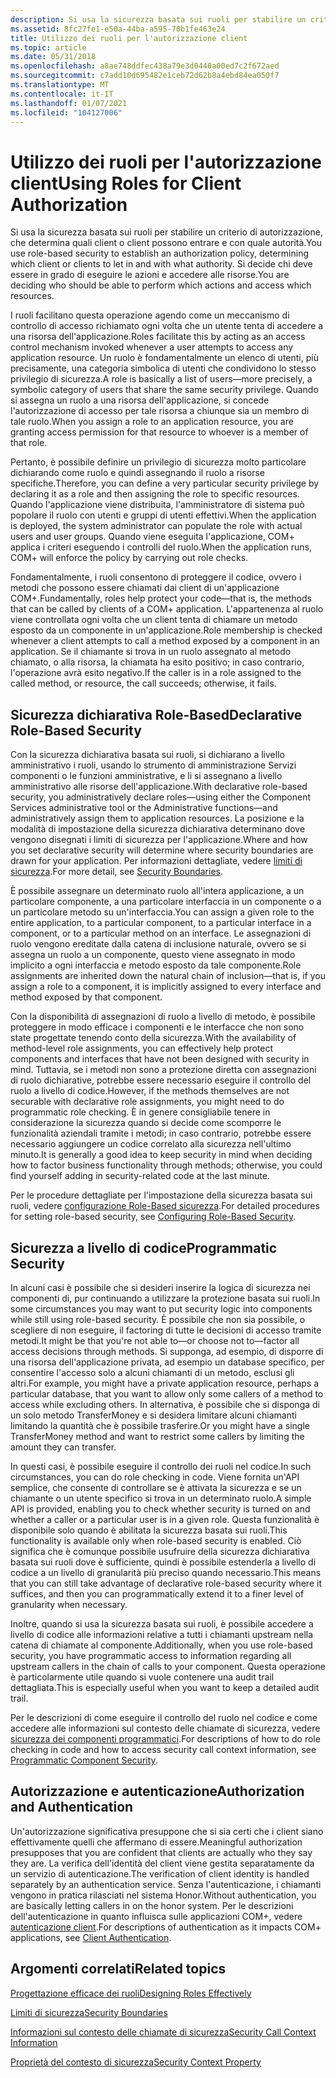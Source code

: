 ```yaml
---
description: Si usa la sicurezza basata sui ruoli per stabilire un criterio di autorizzazione, che determina quali client o client possono entrare e con quale autorità. Si decide chi deve essere in grado di eseguire le azioni e accedere alle risorse.
ms.assetid: 8fc27fe1-e50a-44ba-a595-70b1fe463e24
title: Utilizzo dei ruoli per l'autorizzazione client
ms.topic: article
ms.date: 05/31/2018
ms.openlocfilehash: a8ae748ddfec438a79e3d0440a00ed7c2f672aed
ms.sourcegitcommit: c7add10d695482e1ceb72d62b8a4ebd84ea050f7
ms.translationtype: MT
ms.contentlocale: it-IT
ms.lasthandoff: 01/07/2021
ms.locfileid: "104127006"
---
```

# <a name="using-roles-for-client-authorization"></a><span data-ttu-id="2b023-104">Utilizzo dei ruoli per l'autorizzazione client</span><span class="sxs-lookup"><span data-stu-id="2b023-104">Using Roles for Client Authorization</span></span>

<span data-ttu-id="2b023-105">Si usa la sicurezza basata sui ruoli per stabilire un criterio di autorizzazione, che determina quali client o client possono entrare e con quale autorità.</span><span class="sxs-lookup"><span data-stu-id="2b023-105">You use role-based security to establish an authorization policy, determining which client or clients to let in and with what authority.</span></span> <span data-ttu-id="2b023-106">Si decide chi deve essere in grado di eseguire le azioni e accedere alle risorse.</span><span class="sxs-lookup"><span data-stu-id="2b023-106">You are deciding who should be able to perform which actions and access which resources.</span></span>

<span data-ttu-id="2b023-107">I ruoli facilitano questa operazione agendo come un meccanismo di controllo di accesso richiamato ogni volta che un utente tenta di accedere a una risorsa dell'applicazione.</span><span class="sxs-lookup"><span data-stu-id="2b023-107">Roles facilitate this by acting as an access control mechanism invoked whenever a user attempts to access any application resource.</span></span> <span data-ttu-id="2b023-108">Un ruolo è fondamentalmente un elenco di utenti, più precisamente, una categoria simbolica di utenti che condividono lo stesso privilegio di sicurezza.</span><span class="sxs-lookup"><span data-stu-id="2b023-108">A role is basically a list of users—more precisely, a symbolic category of users that share the same security privilege.</span></span> <span data-ttu-id="2b023-109">Quando si assegna un ruolo a una risorsa dell'applicazione, si concede l'autorizzazione di accesso per tale risorsa a chiunque sia un membro di tale ruolo.</span><span class="sxs-lookup"><span data-stu-id="2b023-109">When you assign a role to an application resource, you are granting access permission for that resource to whoever is a member of that role.</span></span>

<span data-ttu-id="2b023-110">Pertanto, è possibile definire un privilegio di sicurezza molto particolare dichiarando come ruolo e quindi assegnando il ruolo a risorse specifiche.</span><span class="sxs-lookup"><span data-stu-id="2b023-110">Therefore, you can define a very particular security privilege by declaring it as a role and then assigning the role to specific resources.</span></span> <span data-ttu-id="2b023-111">Quando l'applicazione viene distribuita, l'amministratore di sistema può popolare il ruolo con utenti e gruppi di utenti effettivi.</span><span class="sxs-lookup"><span data-stu-id="2b023-111">When the application is deployed, the system administrator can populate the role with actual users and user groups.</span></span> <span data-ttu-id="2b023-112">Quando viene eseguita l'applicazione, COM+ applica i criteri eseguendo i controlli del ruolo.</span><span class="sxs-lookup"><span data-stu-id="2b023-112">When the application runs, COM+ will enforce the policy by carrying out role checks.</span></span>

<span data-ttu-id="2b023-113">Fondamentalmente, i ruoli consentono di proteggere il codice, ovvero i metodi che possono essere chiamati dai client di un'applicazione COM+.</span><span class="sxs-lookup"><span data-stu-id="2b023-113">Fundamentally, roles help protect your code—that is, the methods that can be called by clients of a COM+ application.</span></span> <span data-ttu-id="2b023-114">L'appartenenza al ruolo viene controllata ogni volta che un client tenta di chiamare un metodo esposto da un componente in un'applicazione.</span><span class="sxs-lookup"><span data-stu-id="2b023-114">Role membership is checked whenever a client attempts to call a method exposed by a component in an application.</span></span> <span data-ttu-id="2b023-115">Se il chiamante si trova in un ruolo assegnato al metodo chiamato, o alla risorsa, la chiamata ha esito positivo; in caso contrario, l'operazione avrà esito negativo.</span><span class="sxs-lookup"><span data-stu-id="2b023-115">If the caller is in a role assigned to the called method, or resource, the call succeeds; otherwise, it fails.</span></span>

## <a name="declarative-role-based-security"></a><span data-ttu-id="2b023-116">Sicurezza dichiarativa Role-Based</span><span class="sxs-lookup"><span data-stu-id="2b023-116">Declarative Role-Based Security</span></span>

<span data-ttu-id="2b023-117">Con la sicurezza dichiarativa basata sui ruoli, si dichiarano a livello amministrativo i ruoli, usando lo strumento di amministrazione Servizi componenti o le funzioni amministrative, e li si assegnano a livello amministrativo alle risorse dell'applicazione.</span><span class="sxs-lookup"><span data-stu-id="2b023-117">With declarative role-based security, you administratively declare roles—using either the Component Services administrative tool or the Administrative functions—and administratively assign them to application resources.</span></span> <span data-ttu-id="2b023-118">La posizione e la modalità di impostazione della sicurezza dichiarativa determinano dove vengono disegnati i limiti di sicurezza per l'applicazione.</span><span class="sxs-lookup"><span data-stu-id="2b023-118">Where and how you set declarative security will determine where security boundaries are drawn for your application.</span></span> <span data-ttu-id="2b023-119">Per informazioni dettagliate, vedere [limiti di sicurezza](security-boundaries.md).</span><span class="sxs-lookup"><span data-stu-id="2b023-119">For more detail, see [Security Boundaries](security-boundaries.md).</span></span>

<span data-ttu-id="2b023-120">È possibile assegnare un determinato ruolo all'intera applicazione, a un particolare componente, a una particolare interfaccia in un componente o a un particolare metodo su un'interfaccia.</span><span class="sxs-lookup"><span data-stu-id="2b023-120">You can assign a given role to the entire application, to a particular component, to a particular interface in a component, or to a particular method on an interface.</span></span> <span data-ttu-id="2b023-121">Le assegnazioni di ruolo vengono ereditate dalla catena di inclusione naturale, ovvero se si assegna un ruolo a un componente, questo viene assegnato in modo implicito a ogni interfaccia e metodo esposto da tale componente.</span><span class="sxs-lookup"><span data-stu-id="2b023-121">Role assignments are inherited down the natural chain of inclusion—that is, if you assign a role to a component, it is implicitly assigned to every interface and method exposed by that component.</span></span>

<span data-ttu-id="2b023-122">Con la disponibilità di assegnazioni di ruolo a livello di metodo, è possibile proteggere in modo efficace i componenti e le interfacce che non sono state progettate tenendo conto della sicurezza.</span><span class="sxs-lookup"><span data-stu-id="2b023-122">With the availability of method-level role assignments, you can effectively help protect components and interfaces that have not been designed with security in mind.</span></span> <span data-ttu-id="2b023-123">Tuttavia, se i metodi non sono a protezione diretta con assegnazioni di ruolo dichiarative, potrebbe essere necessario eseguire il controllo del ruolo a livello di codice.</span><span class="sxs-lookup"><span data-stu-id="2b023-123">However, if the methods themselves are not securable with declarative role assignments, you might need to do programmatic role checking.</span></span> <span data-ttu-id="2b023-124">È in genere consigliabile tenere in considerazione la sicurezza quando si decide come scomporre le funzionalità aziendali tramite i metodi; in caso contrario, potrebbe essere necessario aggiungere un codice correlato alla sicurezza nell'ultimo minuto.</span><span class="sxs-lookup"><span data-stu-id="2b023-124">It is generally a good idea to keep security in mind when deciding how to factor business functionality through methods; otherwise, you could find yourself adding in security-related code at the last minute.</span></span>

<span data-ttu-id="2b023-125">Per le procedure dettagliate per l'impostazione della sicurezza basata sui ruoli, vedere [configurazione Role-Based sicurezza](configuring-role-based-security.md).</span><span class="sxs-lookup"><span data-stu-id="2b023-125">For detailed procedures for setting role-based security, see [Configuring Role-Based Security](configuring-role-based-security.md).</span></span>

## <a name="programmatic-security"></a><span data-ttu-id="2b023-126">Sicurezza a livello di codice</span><span class="sxs-lookup"><span data-stu-id="2b023-126">Programmatic Security</span></span>

<span data-ttu-id="2b023-127">In alcuni casi è possibile che si desideri inserire la logica di sicurezza nei componenti di, pur continuando a utilizzare la protezione basata sui ruoli.</span><span class="sxs-lookup"><span data-stu-id="2b023-127">In some circumstances you may want to put security logic into components while still using role-based security.</span></span> <span data-ttu-id="2b023-128">È possibile che non sia possibile, o scegliere di non eseguire, il factoring di tutte le decisioni di accesso tramite metodi.</span><span class="sxs-lookup"><span data-stu-id="2b023-128">It might be that you're not able to—or choose not to—factor all access decisions through methods.</span></span> <span data-ttu-id="2b023-129">Si supponga, ad esempio, di disporre di una risorsa dell'applicazione privata, ad esempio un database specifico, per consentire l'accesso solo a alcuni chiamanti di un metodo, esclusi gli altri.</span><span class="sxs-lookup"><span data-stu-id="2b023-129">For example, you might have a private application resource, perhaps a particular database, that you want to allow only some callers of a method to access while excluding others.</span></span> <span data-ttu-id="2b023-130">In alternativa, è possibile che si disponga di un solo metodo TransferMoney e si desidera limitare alcuni chiamanti limitando la quantità che è possibile trasferire.</span><span class="sxs-lookup"><span data-stu-id="2b023-130">Or you might have a single TransferMoney method and want to restrict some callers by limiting the amount they can transfer.</span></span>

<span data-ttu-id="2b023-131">In questi casi, è possibile eseguire il controllo dei ruoli nel codice.</span><span class="sxs-lookup"><span data-stu-id="2b023-131">In such circumstances, you can do role checking in code.</span></span> <span data-ttu-id="2b023-132">Viene fornita un'API semplice, che consente di controllare se è attivata la sicurezza e se un chiamante o un utente specifico si trova in un determinato ruolo.</span><span class="sxs-lookup"><span data-stu-id="2b023-132">A simple API is provided, enabling you to check whether security is turned on and whether a caller or a particular user is in a given role.</span></span> <span data-ttu-id="2b023-133">Questa funzionalità è disponibile solo quando è abilitata la sicurezza basata sui ruoli.</span><span class="sxs-lookup"><span data-stu-id="2b023-133">This functionality is available only when role-based security is enabled.</span></span> <span data-ttu-id="2b023-134">Ciò significa che è comunque possibile usufruire della sicurezza dichiarativa basata sui ruoli dove è sufficiente, quindi è possibile estenderla a livello di codice a un livello di granularità più preciso quando necessario.</span><span class="sxs-lookup"><span data-stu-id="2b023-134">This means that you can still take advantage of declarative role-based security where it suffices, and then you can programmatically extend it to a finer level of granularity when necessary.</span></span>

<span data-ttu-id="2b023-135">Inoltre, quando si usa la sicurezza basata sui ruoli, è possibile accedere a livello di codice alle informazioni relative a tutti i chiamanti upstream nella catena di chiamate al componente.</span><span class="sxs-lookup"><span data-stu-id="2b023-135">Additionally, when you use role-based security, you have programmatic access to information regarding all upstream callers in the chain of calls to your component.</span></span> <span data-ttu-id="2b023-136">Questa operazione è particolarmente utile quando si vuole contenere una audit trail dettagliata.</span><span class="sxs-lookup"><span data-stu-id="2b023-136">This is especially useful when you want to keep a detailed audit trail.</span></span>

<span data-ttu-id="2b023-137">Per le descrizioni di come eseguire il controllo del ruolo nel codice e come accedere alle informazioni sul contesto delle chiamate di sicurezza, vedere [sicurezza dei componenti programmatici](programmatic-component-security.md).</span><span class="sxs-lookup"><span data-stu-id="2b023-137">For descriptions of how to do role checking in code and how to access security call context information, see [Programmatic Component Security](programmatic-component-security.md).</span></span>

## <a name="authorization-and-authentication"></a><span data-ttu-id="2b023-138">Autorizzazione e autenticazione</span><span class="sxs-lookup"><span data-stu-id="2b023-138">Authorization and Authentication</span></span>

<span data-ttu-id="2b023-139">Un'autorizzazione significativa presuppone che si sia certi che i client siano effettivamente quelli che affermano di essere.</span><span class="sxs-lookup"><span data-stu-id="2b023-139">Meaningful authorization presupposes that you are confident that clients are actually who they say they are.</span></span> <span data-ttu-id="2b023-140">La verifica dell'identità del client viene gestita separatamente da un servizio di autenticazione.</span><span class="sxs-lookup"><span data-stu-id="2b023-140">The verification of client identity is handled separately by an authentication service.</span></span> <span data-ttu-id="2b023-141">Senza l'autenticazione, i chiamanti vengono in pratica rilasciati nel sistema Honor.</span><span class="sxs-lookup"><span data-stu-id="2b023-141">Without authentication, you are basically letting callers in on the honor system.</span></span> <span data-ttu-id="2b023-142">Per le descrizioni dell'autenticazione in quanto influisca sulle applicazioni COM+, vedere [autenticazione client](client-authentication.md).</span><span class="sxs-lookup"><span data-stu-id="2b023-142">For descriptions of authentication as it impacts COM+ applications, see [Client Authentication](client-authentication.md).</span></span>

## <a name="related-topics"></a><span data-ttu-id="2b023-143">Argomenti correlati</span><span class="sxs-lookup"><span data-stu-id="2b023-143">Related topics</span></span>

<dl> <dt>

[<span data-ttu-id="2b023-144">Progettazione efficace dei ruoli</span><span class="sxs-lookup"><span data-stu-id="2b023-144">Designing Roles Effectively</span></span>](designing-roles-effectively.md)
</dt> <dt>

[<span data-ttu-id="2b023-145">Limiti di sicurezza</span><span class="sxs-lookup"><span data-stu-id="2b023-145">Security Boundaries</span></span>](security-boundaries.md)
</dt> <dt>

[<span data-ttu-id="2b023-146">Informazioni sul contesto delle chiamate di sicurezza</span><span class="sxs-lookup"><span data-stu-id="2b023-146">Security Call Context Information</span></span>](security-call-context-information.md)
</dt> <dt>

[<span data-ttu-id="2b023-147">Proprietà del contesto di sicurezza</span><span class="sxs-lookup"><span data-stu-id="2b023-147">Security Context Property</span></span>](security-context-property.md)
</dt> </dl>

 

 



